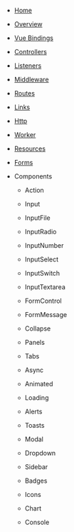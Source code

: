 * [Home](/)
* [Overview](pages/overview.md)
* [Vue Bindings](pages/binding.md)
* [Controllers](pages/controllers.md)
* [Listeners](pages/listeners.md)
* [Middleware](pages/middleware.md)
* [Routes](pages/routes.md)
* [Links](pages/links.md)
* [Http](pages/http.md)
* [Worker](pages/worker.md)

* [Resources](pages/resources.md)
* [Forms](pages/forms.md)

* Components
    - Action
    - Input
    - InputFile
    - InputRadio
    - InputNumber
    - InputSelect
    - InputSwitch
    - InputTextarea
    - FormControl
    - FormMessage
    
    - Collapse
    - Panels
    - Tabs
    - Async
    - Animated
    - Loading
    - Alerts
    - Toasts
    - Modal
    - Dropdown
    - Sidebar
    - Badges
    - Icons
    - Chart
    - Console


